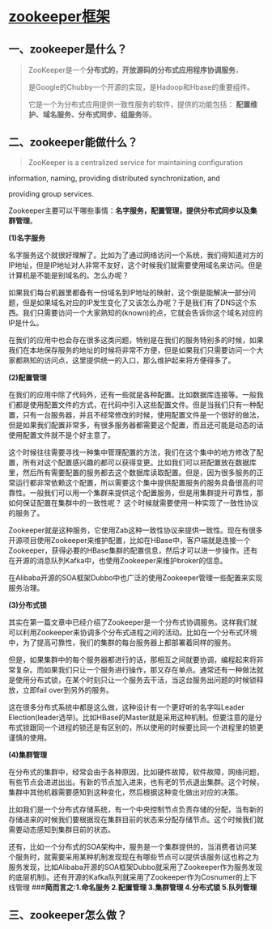 # [zookeeper框架](https://www.cnblogs.com/felixzh/p/5869212.html)
## 一、zookeeper是什么？
    
   >ZooKeeper是一个**分布式的，开放源码的分布式应用程序协调服务**，
   >
   >是Google的Chubby一个开源的实现，是Hadoop和Hbase的重要组件。
   >
   >它是一个为分布式应用提供一致性服务的软件，提供的功能包括：
   >**配置维护、域名服务、分布式同步、组服务**等。

## 二、zookeeper能做什么？
   >ZooKeeper is a centralized service for maintaining configuration 
   >
   information, naming, providing distributed synchronization, and 
   >
   providing group services. 

  Zookeeper主要可以干哪些事情：**名字服务，配置管理，提供分布式同步以及集群管理**。
  


**(1)名字服务**

名字服务这个就很好理解了。比如为了通过网络访问一个系统，我们得知道对方的IP地址，但是IP地址对人非常不友好，这个时候我们就需要使用域名来访问。但是计算机是不能是别域名的。怎么办呢？

如果我们每台机器里都备有一份域名到IP地址的映射，这个倒是能解决一部分问题，但是如果域名对应的IP发生变化了又该怎么办呢？于是我们有了DNS这个东西。我们只需要访问一个大家熟知的(known)的点，它就会告诉你这个域名对应的IP是什么。

在我们的应用中也会存在很多这类问题，特别是在我们的服务特别多的时候，如果我们在本地保存服务的地址的时候将非常不方便，但是如果我们只需要访问一个大家都熟知的访问点，这里提供统一的入口，那么维护起来将方便得多了。

 **(2)配置管理**

在我们的应用中除了代码外，还有一些就是各种配置。比如数据库连接等。一般我们都是使用配置文件的方式，在代码中引入这些配置文件。但是当我们只有一种配置，只有一台服务器，并且不经常修改的时候，使用配置文件是一个很好的做法，但是如果我们配置非常多，有很多服务器都需要这个配置，而且还可能是动态的话使用配置文件就不是个好主意了。

这个时候往往需要寻找一种集中管理配置的方法，我们在这个集中的地方修改了配置，所有对这个配置感兴趣的都可以获得变更。比如我们可以把配置放在数据库里，然后所有需要配置的服务都去这个数据库读取配置。但是，因为很多服务的正常运行都非常依赖这个配置，所以需要这个集中提供配置服务的服务具备很高的可靠性。一般我们可以用一个集群来提供这个配置服务，但是用集群提升可靠性，那如何保证配置在集群中的一致性呢？ 这个时候就需要使用一种实现了一致性协议的服务了。

Zookeeper就是这种服务，它使用Zab这种一致性协议来提供一致性。现在有很多开源项目使用Zookeeper来维护配置，比如在HBase中，客户端就是连接一个Zookeeper，获得必要的HBase集群的配置信息，然后才可以进一步操作。还有在开源的消息队列Kafka中，也使用Zookeeper来维护broker的信息。

在Alibaba开源的SOA框架Dubbo中也广泛的使用Zookeeper管理一些配置来实现服务治理。

**(3)分布式锁**

其实在第一篇文章中已经介绍了Zookeeper是一个分布式协调服务。这样我们就可以利用Zookeeper来协调多个分布式进程之间的活动。比如在一个分布式环境中，为了提高可靠性，我们的集群的每台服务器上都部署着同样的服务。

但是，如果集群中的每个服务器都进行的话，那相互之间就要协调，编程起来将非常复杂。而如果我们只让一个服务进行操作，那又存在单点。通常还有一种做法就是使用分布式锁，在某个时刻只让一个服务去干活，当这台服务出问题的时候锁释放，立即fail over到另外的服务。

这在很多分布式系统中都是这么做，这种设计有一个更好听的名字叫Leader Election(leader选举)。比如HBase的Master就是采用这种机制。但要注意的是分布式锁跟同一个进程的锁还是有区别的，所以使用的时候要比同一个进程里的锁更谨慎的使用。

**(4)集群管理**

在分布式的集群中，经常会由于各种原因，比如硬件故障，软件故障，网络问题，有些节点会进进出出。有新的节点加入进来，也有老的节点退出集群。这个时候，集群中其他机器需要感知到这种变化，然后根据这种变化做出对应的决策。

比如我们是一个分布式存储系统，有一个中央控制节点负责存储的分配，当有新的存储进来的时候我们要根据现在集群目前的状态来分配存储节点。这个时候我们就需要动态感知到集群目前的状态。

还有，比如一个分布式的SOA架构中，服务是一个集群提供的，当消费者访问某个服务时，就需要采用某种机制发现现在有哪些节点可以提供该服务(这也称之为服务发现，比如Alibaba开源的SOA框架Dubbo就采用了Zookeeper作为服务发现的底层机制)。还有开源的Kafka队列就采用了Zookeeper作为Cosnumer的上下线管理
###**简而言之:1.命名服务   2.配置管理   3.集群管理   4.分布式锁  5.队列管理**
  

## 三、zookeeper怎么做？
